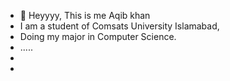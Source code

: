 - 👋 Heyyyy, This is me Aqib khan
- I am a student of Comsats University Islamabad,
- Doing my major in Computer Science.
- .....
- 
- 

<!---
Aqibkhan037/Aqibkhan037 is a ✨ special ✨ repository because its `README.md` (this file) appears on your GitHub profile.
You can click the Preview link to take a look at your changes.
--->
